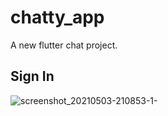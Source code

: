 # chatty_app

A new flutter chat project.

## Sign In

![screenshot_20210503-210853-1-](https://user-images.githubusercontent.com/26837230/116928765-63b5f980-ac55-11eb-934a-4bb6a2fe3f62.jpg)

